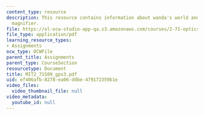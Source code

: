 ```yaml
---
content_type: resource
description: This resource contains information about wanda's world and ball lens
  magnifier.
file: https://ol-ocw-studio-app-qa.s3.amazonaws.com/courses/2-71-optics-spring-2009/ef406afb8278ea06ddbe479172359b1e_MIT2_71S09_gps3.pdf
file_type: application/pdf
learning_resource_types:
- Assignments
ocw_type: OCWFile
parent_title: Assignments
parent_type: CourseSection
resourcetype: Document
title: MIT2_71S09_gps3.pdf
uid: ef406afb-8278-ea06-ddbe-479172359b1e
video_files:
  video_thumbnail_file: null
video_metadata:
  youtube_id: null
---
```

